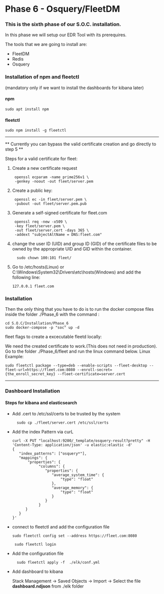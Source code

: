 # Phase 6 - Osquery/FleetDM


### This is the sixth phase of our S.O.C. installation.


In this phase we will setup our EDR Tool with its prerequires.

The tools that we are going to install are: 

- FleetDM
- Redis
- Osquery

### Installation of npm and fleetctl

(mandatory only if we want to install the dashboards for kibana later)

####  npm

    sudo apt install npm

####  fleetctl

    sudo npm install -g fleetctl


<hr>
** Currently you can bypass the valid certificate creation and go directly to step 5 **

Steps for a valid certificate for fleet:

1. Create a new certificate request

        openssl ecparam -name prime256v1 \
        -genkey -noout -out fleet/server.pem

2. Create a public key:

        openssl ec -in fleet/server.pem \
        -pubout -out fleet/server.pem.pub

3. Generate a self-signed certificate for fleet.com

        openssl req -new -x509 \
        -key fleet/server.pem \
        -out fleet/server.cert -days 365 \
        -addext "subjectAltName = DNS:fleet.com"
4. change the user ID (UID) and group ID (GID) of the certificate files to be owned by the appropriate UID and GID within the container.

         sudo chown 100:101 fleet/


5.  Go to /etc/hosts(Linux) or C:\Windows\System32\Drivers\etc\hosts(Windows) and add the following line:

        127.0.0.1 fleet.com


### Installation

Then the only thing that you have to do is to run the docker compose files inside the folder ./Phase_6 with the command :

    cd S.O.C/Installation/Phase_6
    sudo docker-compose -p "soc" up -d

    
fleet flags to create a excecutable fleetd locally:

We need the created certificate to work.(This does not need in production).
Go to the folder ./Phase_6/fleet and run the linux command below.
Linux Example:
            
    sudo fleetctl package --type=deb --enable-scripts --fleet-desktop --fleet-url=https://fleet.com:8080 --enroll-secret={the_enroll_secret_key} --fleet-certificate=server.cert

<hr>

### Dashboard Installation

#### Steps for kibana and elasticsearch

- Add .cert to /etc/ssl/certs to be trusted by the system

        sudo cp ./fleet/server.cert /etc/ssl/certs

- Add the index Pattern via curL

      curl -X PUT "localhost:9200/_template/osquery-result?pretty" -H 'Content-Type: application/json' -u elastic:elastic -d'
      {
         "index_patterns": ["osquery*"],
         "mappings": {
             "properties": {
                  "columns": {
                     "properties": {
                        "average_system_time": {
                            "type": "float"
                        },
                        "average_memory": {
                            "type": "float"
                        }
                     }
                  }
            }
         }
      }'
- connect to fleetctl and add the configuration file

      sudo fleetctl config set --address https://fleet.com:8080

       sudo fleetctl login

- Add the configuration file

        sudo fleetctl apply -f  ./elk/conf.yml 
- Add dashboard to kibana

  Stack Management -> Saved Objects -> Import -> Select the file **dashboard.ndjson** from ./elk folder

